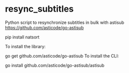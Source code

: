 # resync_subtitles

Python script to resynchronize subtitles in bulk with astisub https://github.com/asticode/go-astisub

pip install natsort

To install the library:

go get github.com/asticode/go-astisub
To install the CLI:

go install github.com/asticode/go-astisub/astisub 
